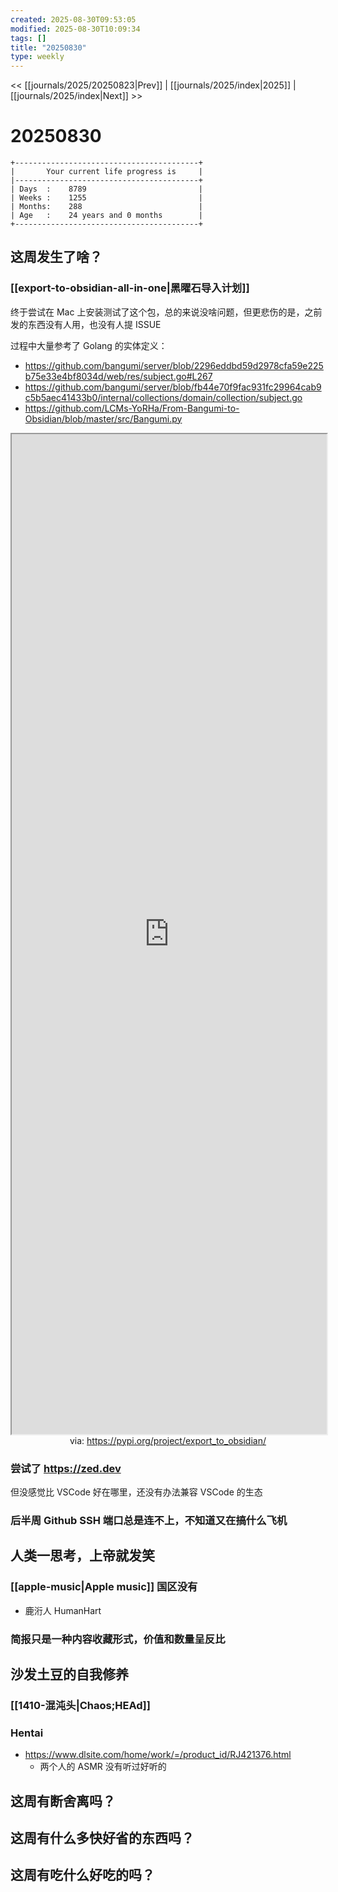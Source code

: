 ```yaml
---
created: 2025-08-30T09:53:05
modified: 2025-08-30T10:09:34
tags: []
title: "20250830"
type: weekly
---
```


<< [[journals/2025/20250823|Prev]] | [[journals/2025/index|2025]] | [[journals/2025/index|Next]] >>

# 20250830

```shell
+-----------------------------------------+
|       Your current life progress is     |
|-----------------------------------------+
| Days  :    8789                         |
| Weeks :    1255                         |
| Months:    288                          |
| Age   :    24 years and 0 months        |
+-----------------------------------------+
```

## 这周发生了啥？

### [[export-to-obsidian-all-in-one|黑曜石导入计划]]

终于尝试在 Mac 上安装测试了这个包，总的来说没啥问题，但更悲伤的是，之前发的东西没有人用，也没有人提 ISSUE

过程中大量参考了 Golang 的实体定义：

- https://github.com/bangumi/server/blob/2296eddbd59d2978cfa59e225b75e33e4bf8034d/web/res/subject.go#L267
- https://github.com/bangumi/server/blob/fb44e70f9fac931fc29964cab9c5b5aec41433b0/internal/collections/domain/collection/subject.go
- https://github.com/LCMs-YoRHa/From-Bangumi-to-Obsidian/blob/master/src/Bangumi.py

<iframe src='https://pypi.org/project/export_to_obsidian/' style='height:40vh;width:100%' class='iframe-radius' allow='fullscreen'></iframe>
<center>via: <a href='https://pypi.org/project/export_to_obsidian/' target='_blank' class='external-link'>https://pypi.org/project/export_to_obsidian/</a></center>

### 尝试了 https://zed.dev

但没感觉比 VSCode 好在哪里，还没有办法兼容 VSCode 的生态

### 后半周 Github SSH 端口总是连不上，不知道又在搞什么飞机

## 人类一思考，上帝就发笑

### [[apple-music|Apple music]] 国区没有

- 鹿洐人 HumanHart

### 简报只是一种内容收藏形式，价值和数量呈反比

## 沙发土豆的自我修养

### [[1410-混沌头|Chaos;HEAd]]

### Hentai

- https://www.dlsite.com/home/work/=/product_id/RJ421376.html
	- 两个人的 ASMR 没有听过好听的

## 这周有断舍离吗？

## 这周有什么多快好省的东西吗？

## 这周有吃什么好吃的吗？
